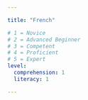 ```yaml
---

title: "French"

# 1 = Novice
# 2 = Advanced Beginner
# 3 = Competent
# 4 = Proficient
# 5 = Expert 
level:
  comprehension: 1
  literacy: 1

---
```

